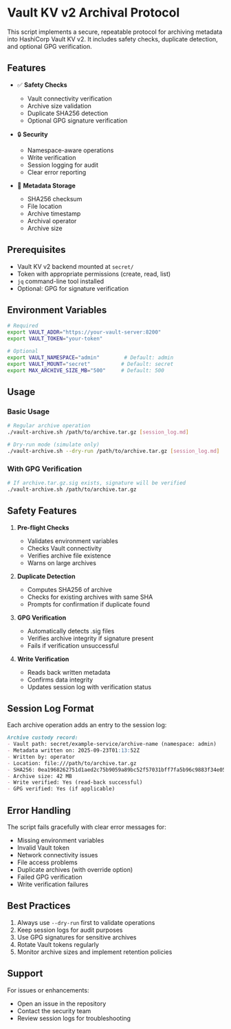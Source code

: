 # Vault KV v2 Archival Protocol

This script implements a secure, repeatable protocol for archiving metadata into HashiCorp Vault KV v2. It includes safety checks, duplicate detection, and optional GPG verification.

## Features

- ✅ **Safety Checks**
  - Vault connectivity verification
  - Archive size validation
  - Duplicate SHA256 detection
  - Optional GPG signature verification

- 🔒 **Security**
  - Namespace-aware operations
  - Write verification
  - Session logging for audit
  - Clear error reporting

- 📝 **Metadata Storage**
  - SHA256 checksum
  - File location
  - Archive timestamp
  - Archival operator
  - Archive size

## Prerequisites

- Vault KV v2 backend mounted at `secret/`
- Token with appropriate permissions (create, read, list)
- `jq` command-line tool installed
- Optional: GPG for signature verification

## Environment Variables

```bash
# Required
export VAULT_ADDR="https://your-vault-server:8200"
export VAULT_TOKEN="your-token"

# Optional
export VAULT_NAMESPACE="admin"        # Default: admin
export VAULT_MOUNT="secret"          # Default: secret
export MAX_ARCHIVE_SIZE_MB="500"     # Default: 500
```

## Usage

### Basic Usage
```bash
# Regular archive operation
./vault-archive.sh /path/to/archive.tar.gz [session_log.md]

# Dry-run mode (simulate only)
./vault-archive.sh --dry-run /path/to/archive.tar.gz [session_log.md]
```

### With GPG Verification
```bash
# If archive.tar.gz.sig exists, signature will be verified
./vault-archive.sh /path/to/archive.tar.gz
```

## Safety Features

1. **Pre-flight Checks**
   - Validates environment variables
   - Checks Vault connectivity
   - Verifies archive file existence
   - Warns on large archives

2. **Duplicate Detection**
   - Computes SHA256 of archive
   - Checks for existing archives with same SHA
   - Prompts for confirmation if duplicate found

3. **GPG Verification**
   - Automatically detects .sig files
   - Verifies archive integrity if signature present
   - Fails if verification unsuccessful

4. **Write Verification**
   - Reads back written metadata
   - Confirms data integrity
   - Updates session log with verification status

## Session Log Format

Each archive operation adds an entry to the session log:

```markdown
Archive custody record:
- Vault path: secret/example-service/archive-name (namespace: admin)
- Metadata written on: 2025-09-23T01:13:52Z
- Written by: operator
- Location: file:///path/to/archive.tar.gz
- SHA256: 0ea1968262751d1aed2c75b9059a89bc52f57031bff7fa5b96c9883f34e05191
- Archive size: 42 MB
- Write verified: Yes (read-back successful)
- GPG verified: Yes (if applicable)
```

## Error Handling

The script fails gracefully with clear error messages for:
- Missing environment variables
- Invalid Vault token
- Network connectivity issues
- File access problems
- Duplicate archives (with override option)
- Failed GPG verification
- Write verification failures

## Best Practices

1. Always use `--dry-run` first to validate operations
2. Keep session logs for audit purposes
3. Use GPG signatures for sensitive archives
4. Rotate Vault tokens regularly
5. Monitor archive sizes and implement retention policies

## Support

For issues or enhancements:
- Open an issue in the repository
- Contact the security team
- Review session logs for troubleshooting